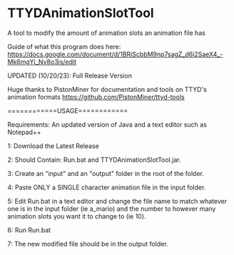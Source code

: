 # TTYDAnimationSlotTool
A tool to modify the amount of animation slots an animation file has

Guide of what this program does here: https://docs.google.com/document/d/1BRiScbbM9np7sagZ_d6i2SaeX4_-Mk6mgYj_Nv8o3is/edit

UPDATED (10/20/23): Full Release Version

Huge thanks to PistonMiner for documentation and tools on TTYD's animation formats https://github.com/PistonMiner/ttyd-tools

============USAGE============

Requirements: An updated version of Java and a text editor such as Notepad++

1: Download the Latest Release

2: Should Contain: Run.bat and TTYDAnimationSlotTool.jar.

3: Create an "input" and an "output" folder in the root of the folder.

4: Paste ONLY a SINGLE character animation file in the input folder.

5: Edit Run.bat in a text editor and change the file name to match whatever one is in the input folder (ie a_mario) and the number to however many animation slots you want it to change to (ie 10).

6: Run Run.bat

7: The new modified file should be in the output folder.

